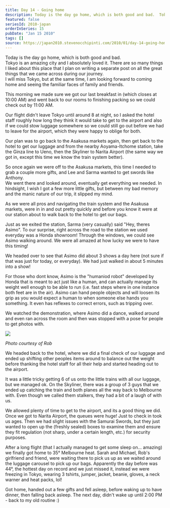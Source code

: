 ```yaml
---
title: Day 14 - Going home
description: Today is the day go home, which is both good and bad.  Tokyo is an amazing city and I absolutely loved it. There are so many things I liked ...
featured: false
seriesId: 2010-japan
orderInSeries: 15
pubDate: "Jan 15 2010"
tags: []
source: https://japan2010.stevenocchipinti.com/2010/01/day-14-going-home.html
---
```


Today is the day go home, which is both good and bad.  
Tokyo is an amazing city and I absolutely loved it. There are so many things I liked about this place that I plan on writing a separate post on all the great things that we came across during our journey.  
I will miss Tokyo, but at the same time, I am looking forward to coming home and seeing the familiar faces of family and friends.

This morning we made sure we got our last breakfast in (which closes at 10:00 AM) and went back to our rooms to finishing packing so we could check out by 11:00 AM.

Our flight didn't leave Tokyo until around 8 at night, so I asked the hotel staff roughly how long they think it would take to get to the airport and also if we could stow luggage somewhere so we could still go out before we had to leave for the airport, which they were happy to oblige for both.

Our plan was to go back to the Asakusa markets again, then get back to the hotel to get our luggage and from the nearby Aoyama-Itchome station, take the Ginza line to Ueno, then the Skyliner to Narita Airport (the same way we got in, except this time we know the train system better).

So once again we were off to the Asakusa markets, this time I needed to grab a couple more gifts, and Lee and Sarma wanted to get swords like Anthony.  
We went there and looked around, eventually get everything we needed. In hindsight, I wish I got a few more little gifts, but between my bad memory and the manic nature of our trip, it slipped my mind.

As we were all pros and navigating the train system and the Asakusa markets, were in in and out pretty quickly and before you know it were at our station about to walk back to the hotel to get our bags.

Just as we exited the station, Sarma (very casually) said "Hey, theres Asimo". To our surprise, right across the road to the station we used everyday was a Honda showroom! Through the windows, we could see Asimo walking around. We were all amazed at how lucky we were to have this timing!

We headed over to see that Asimo did about 3 shows a day here (not sure if that was just for today, or everyday). We had just walked in about 5 minutes into a show!

For those who dont know, Asimo is the "humaniod robot" developed by Honda that is meant to act just like a human, and can actually manage its weight well enough to be able to run (i.e. fast steps where in one instance both feet are in the air). Asimo can hand people objects and will loosen its grip as you would expect a human to when someone else hands you something. It even has reflexes to correct errors, such as tripping over.

We watched the demonstration, where Asimo did a dance, walked around and even ran across the room and then was stopped with a pose for people to get photos with.

[![](https://3.bp.blogspot.com/_l2YQkMP1pOU/S08WzpIDSBI/AAAAAAAAAdg/35D1eJ0uJCw/s320/IMG_3267.JPG)](https://3.bp.blogspot.com/_l2YQkMP1pOU/S08WzpIDSBI/AAAAAAAAAdg/35D1eJ0uJCw/s1600-h/IMG_3267.JPG)

_Photo courtesy of Rob_

We headed back to the hotel, where we did a final check of our luggage and ended up shifting other peoples items around to balance out the weight before thanking the hotel staff for all their help and started heading out to the airport.

It was a little tricky getting 6 of us onto the little trains with all our luggage, but we managed ok. On the Skyliner, there was a group of 3 guys that we ended up catching the train and both planes all the way back to Melbourne with. Even though we called them stalkers, they had a bit of a laugh of with us.

We allowed plenty of time to get to the airport, and its a good thing we did. Once we got to Narita Airport, the queues were huge! Just to check in took us ages. Then we had slight issues with the Samurai Swords, but they just wanted to open up the (freshly sealed) boxes to examine them and ensure they fit regulation (not sharp, under a certain length, etc.) for security purposes.

After a long flight (that I actually managed to get some sleep on... amazing) we finally got home to 35° Melbourne heat. Sarah and Michael, Rob's girlfriend and friend, were waiting there to pick us up as we waited around the luggage carousel to pick up our bags. Apparently the day before was 44°, the hottest day on record and we just missed it, instead we were freezing in Tokyo, wearing 3 tshirts, jumper, jacket, beanie, gloves, a neck warner and heat packs, lol!

Got home, handed out a few gifts and fell asleep, before waking up to have dinner, then falling back asleep. The next day, didn't wake up until 2:00 PM - back to my old routine :)
